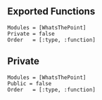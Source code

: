 ## Exported Functions

```@autodocs
Modules = [WhatsThePoint]
Private = false
Order   = [:type, :function]
```

## Private

```@autodocs
Modules = [WhatsThePoint]
Public = false
Order   = [:type, :function]
```
